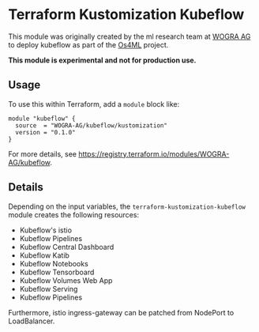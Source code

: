 # Terraform Kustomization Kubeflow

This module was originally created by the ml research team at [WOGRA AG][] 
to deploy kubeflow as part of the [Os4ML][] project.

**This module is experimental and not 
for production use.**

[Terraform]: https://www.terraform.io
[WOGRA AG]: https://wogra.com/
[Os4ML]: https://github.com/WOGRA-AG/Os4ML

## Usage

To use this within Terraform, add a `module` block like:

```hcl
module "kubeflow" {
  source  = "WOGRA-AG/kubeflow/kustomization"
  version = "0.1.0"
}
```


For more details, see https://registry.terraform.io/modules/WOGRA-AG/kubeflow.

## Details

Depending on the input variables, the `terraform-kustomization-kubeflow` 
module creates the following resources:

- Kubeflow's istio
- Kubeflow Pipelines
- Kubeflow Central Dashboard
- Kubeflow Katib
- Kubeflow Notebooks 
- Kubeflow Tensorboard 
- Kubeflow Volumes Web App
- Kubeflow Serving
- Kubeflow Pipelines

Furthermore, istio ingress-gateway can be patched from NodePort to 
LoadBalancer.
